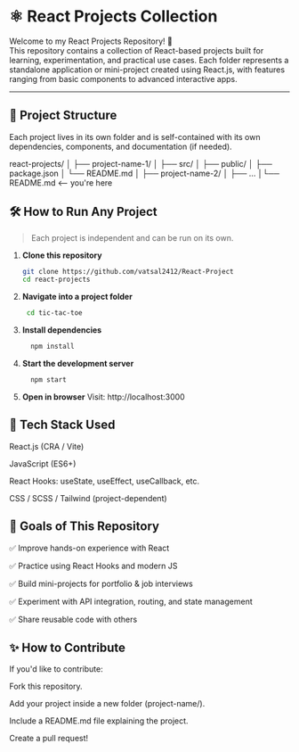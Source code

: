 # ⚛️ React Projects Collection

Welcome to my React Projects Repository! 🚀  
This repository contains a collection of React-based projects built for learning, experimentation, and practical use cases. Each folder represents a standalone application or mini-project created using React.js, with features ranging from basic components to advanced interactive apps.

---

## 📁 Project Structure

Each project lives in its own folder and is self-contained with its own dependencies, components, and documentation (if needed).

react-projects/
│
├── project-name-1/
│ ├── src/
│ ├── public/
│ ├── package.json
│ └── README.md
│
├── project-name-2/
│ ├── ...
│└── README.md <-- you're here
## 🛠️ How to Run Any Project

> Each project is independent and can be run on its own.

1. **Clone this repository**
   ```bash
   git clone https://github.com/vatsal2412/React-Project
   cd react-projects  
2. **Navigate into a project folder**
   ```bash
    cd tic-tac-toe

3. **Install dependencies**
    ```bash
      npm install
4. **Start the development server**
    ```bash
      npm start
5. **Open in browser**
Visit: http://localhost:3000

## 🧰 Tech Stack Used
React.js (CRA / Vite)

JavaScript (ES6+)

React Hooks: useState, useEffect, useCallback, etc.

CSS / SCSS / Tailwind (project-dependent)



## 📌 Goals of This Repository
✅ Improve hands-on experience with React

✅ Practice using React Hooks and modern JS

✅ Build mini-projects for portfolio & job interviews

✅ Experiment with API integration, routing, and state management

✅ Share reusable code with others

## ✨ How to Contribute
If you'd like to contribute:

Fork this repository.

Add your project inside a new folder (project-name/).

Include a README.md file explaining the project.

Create a pull request!











